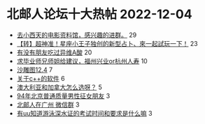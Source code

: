 # 北邮人论坛十大热帖 2022-12-04

- [去小西天的电影资料馆，感兴趣的进群。](https://bbs.byr.cn/article/Movie/312072) 29
- [【转】超神准！星座小王子独创的新型占卜、來一起試玩一下！](https://bbs.byr.cn/article/Constellations/326533) 23
- [有没有朋友吃过异维A酸](https://bbs.byr.cn/article/Talking/6374269) 20
- [求毕业师兄师姐给建议，福州兴业or杭州人寿](https://bbs.byr.cn/article/Job/2178606) 10
- [沙雕图12.4](https://bbs.byr.cn/article/Picture/3334227) 7
- [关于c++的软件](https://bbs.byr.cn/article/CPP/102414) 6
- [澳大利亚和加拿大怎么选呀？](https://bbs.byr.cn/article/GoAbroad/390201) 5
- [94年北京普通质量男性征女朋友](https://bbs.byr.cn/article/Friends/2027322) 3
- [北邮人在广州 微信群](https://bbs.byr.cn/article/Cantonese/197585) 3
- [有uu知道游泳深水证的考试时间和要求是什么嘛](https://bbs.byr.cn/article/Swim/130213) 3


